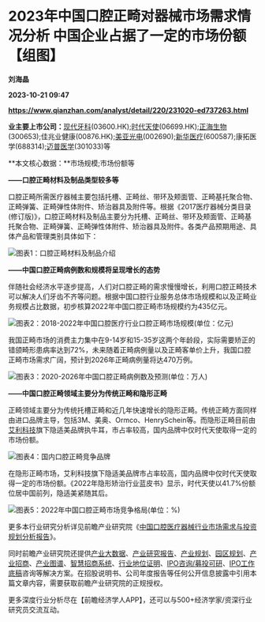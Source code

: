 # 2023年中国口腔正畸对器械市场需求情况分析 中国企业占据了一定的市场份额【组图】
**刘海晶**

**2023-10-21 09:47**

**https://www.qianzhan.com/analyst/detail/220/231020-ed737263.html**

**业主要上市公司：**[现代牙科](https://stock.qianzhan.com/hk/zhengquan_03600.HK.html)(03600.HK);[时代天使](https://stock.qianzhan.com/hk/zhengquan_06699.HK.html)(06699.HK);[正海生物](https://stock.qianzhan.com/hs/zhengquan_300653.SZ.html)(300653);佳兆业健康(00876.HK);[美亚光电](https://stock.qianzhan.com/hs/zhengquan_002690.SZ.html)(002690);[新华医疗](https://stock.qianzhan.com/hs/zhengquan_600587.SH.html)(600587);康拓医学(688314);[迈普医学](https://stock.qianzhan.com/hs/zhengquan_301033.SZ.html)(301033)等

**本文核心数据：**市场规模;市场份额等

**——口腔正畸材料及制品类型较多等**

口腔正畸所需医疗器械主要包括托槽、正畸丝、带环及颊面管、正畸基托聚合物、正畸弹簧、正畸弹性体附件、矫治器具及附件等。根据《2017医疗器械分类目录(修订版)》，口腔正畸材料及制品主要分为托槽、正畸丝、带环及颊面管、正畸基托聚合物、正畸弹簧、正畸弹性体附件、矫治器具及附件。各类产品预期用途、具体产品和管理类别具体如下：

![图表1：口腔正畸材料及制品介绍](https://img3.qianzhan.com/news/202310/20/20231020-86ac30a8a2bc64c0.png)

**——中国口腔正畸病例数和规模将呈现增长的态势**

伴随社会经济水平逐步提高，人们对口腔正畸的需求慢慢增长，利用口腔正畸技术可以解决人们牙齿不齐等问题。根据中国口腔行业服务总体市场规模和以及正畸业务规模占比数据，初步核算2022年中国口腔正畸市场规模约为435亿元。

![图表2：2018-2022年中国口腔医疗行业口腔正畸市场规模(单位：亿元)](https://img3.qianzhan.com/news/202310/20/20231020-98f8d60284dfff77.png)

我国正畸市场的消费主力集中在9-14岁和15-35岁这两个年龄段，实际需要矫正的错颌畸形患病率达到72%，未来随着正畸病例量以及正畸客单价上升，我国口腔正畸市场需求广阔，预计到2026年正畸病例量将达470万例。

![图表3：2020-2026年中国口腔正畸病例数及预测(单位：万人)](https://img3.qianzhan.com/news/202310/20/20231020-4667d4410147fceb.png)

**——中国口腔正畸领域主要分为传统正畸和隐形正畸**

正畸领域主要分为传统托槽正畸和近几年快速增长的隐形正畸。传统正畸方面同样由进口品牌主导，包括3M、美奥、Ormco、HenrySchein等。而隐形正畸目前由[艾利科技](https://stock.qianzhan.com/us/zhengquan_ALGN.O.html)旗下隐适美品牌执牛耳，市占率较高，国内品牌中仅时代天使取得一定的市场份额。

![图表4：国内口腔正畸竞争品牌](https://img3.qianzhan.com/news/202310/20/20231020-fc38c91e0baed72c.png)

在隐形正畸市场，艾利科技旗下隐适美品牌市占率较高，国内品牌中仅时代天使取得一定的市场份额。《2022年隐形矫治行业蓝皮书》显示，时代天使以41.7%份额位居中国前列，隐适美紧随其后。

![图表5：2022年中国口腔正畸市场竞争格局(单位：%)](https://img3.qianzhan.com/news/202310/20/20231020-64d9802a35ca4d02.png)

更多本行业研究分析详见前瞻产业研究院《[中国口腔医疗器械行业市场需求与投资规划分析报告](https://bg.qianzhan.com/report/detail/9fbae4ed62ca4343.html)》。

同时前瞻产业研究院还提供[产业大数据](https://d.qianzhan.com/)、[产业研究报告](https://bg.qianzhan.com/report/hotlist/)、[产业规划](https://f.qianzhan.com/chanyeguihua2/)、[园区规划](https://f.qianzhan.com/yuanqu/)、[产业招商](https://f.qianzhan.com/chanyezhaoshang/)、[产业图谱](https://bg.qianzhan.com/report/lianglian/)、[智慧招商系统](https://z.qianzhan.com/)、[行业地位证明](https://bg.qianzhan.com/report/qyppcs)、[IPO咨询/募投可研](https://ipo.qianzhan.com/mutou/)、[IPO工作底稿](https://ipo.qianzhan.com/digao/)咨询等解决方案。在招股说明书、公司年度报告等任何公开信息披露中引用本篇文章内容，需要获取前瞻产业研究院的正规授权。

更多深度行业分析尽在【前瞻经济学人APP】，还可以与500+经济学家/资深行业研究员交流互动。
